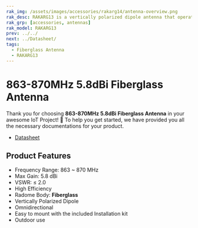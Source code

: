 ```yaml
---
rak_img: /assets/images/accessories/rakarg14/antenna-overview.png
rak_desc: RAKARG13 is a vertically polarized dipole antenna that operates from 863-870MHz with a VSWR of ≤ 2.0. It is a fiberglass antenna with high efficiency, suitable for outdoor use. 
rak_grp: [accessories, antennas]
rak_model: RAKARG13
prev: ../../
next: ../Datasheet/
tags:
  - Fiberglass Antenna
  - RAKARG13
---
```



# 863-870MHz 5.8dBi Fiberglass Antenna

Thank you for choosing **863-870MHz 5.8dBi Fiberglass Antenna** in your awesome IoT Project! 🎉 To help you get started, we have provided you all the necessary documentations for your product.

* [Datasheet](../Datasheet/)

## Product Features

- Frequency Range: 863 ~ 870&nbsp;MHz
- Max Gain: 5.8&nbsp;dBi
- VSWR: ≤ 2.0
- High Efficiency
- Radome Body: **Fiberglass**
- Vertically Polarized Dipole
- Omnidirectional
- Easy to mount with the included Installation kit
- Outdoor use